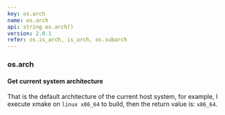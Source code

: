 ```yaml
---
key: os.arch
name: os.arch
api: string os.arch()
version: 2.0.1
refer: os.is_arch, is_arch, os.subarch
---
```


### os.arch

#### Get current system architecture

That is the default architecture of the current host system, for example, I execute xmake on `linux x86_64` to build, then the return value is: `x86_64`.
